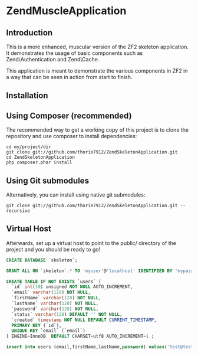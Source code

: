 ZendMuscleApplication
=====================

Introduction
------------
This is a more enhanced, muscular version of the ZF2 skeleton application.
It demonstrates the usage of basic components such as Zend\Authentication
and Zend\Cache.

This application is meant to demonstrate the various components in ZF2 
in a way that can be seen in action from start to finish.

Installation
------------

Using Composer (recommended)
----------------------------
The recommended way to get a working copy of this project is to clone the repository
and use composer to install dependencies:

    cd my/project/dir
    git clone git://github.com/thorie7912/ZendSkeletonApplication.git
    cd ZendSkeletonApplication
    php composer.phar install

Using Git submodules
--------------------
Alternatively, you can install using native git submodules:

    git clone git://github.com/thorie7912/ZendSkeletonApplication.git --recursive

Virtual Host
------------
Afterwards, set up a virtual host to point to the public/ directory of the
project and you should be ready to go!

```sql
CREATE DATABASE `skeleton`;

GRANT ALL ON `skeleton`.* TO 'myuser'@'localhost' IDENTIFIED BY 'mypass';

CREATE TABLE IF NOT EXISTS `users` (
  `id` int(10) unsigned NOT NULL AUTO_INCREMENT,
  `email` varchar(128) NOT NULL,
  `firstName` varchar(128) NOT NULL,
  `lastName` varchar(128) NOT NULL,
  `password` varchar(128) NOT NULL,
  `status` varchar(128) DEFAULT '' NOT NULL,
  `created` timestamp NOT NULL DEFAULT CURRENT_TIMESTAMP,
  PRIMARY KEY (`id`),
  UNIQUE KEY `email` (`email`)
) ENGINE=InnoDB  DEFAULT CHARSET=utf8 AUTO_INCREMENT=1 ;

insert into users (email,firstName,lastName,password) values('test@test.com', 'John', 'Doe', PASSWORD('test'));

```
